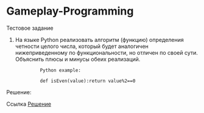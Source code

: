 # Gameplay-Programming
Тестовое задание

1. На языке Python реализовать алгоритм (функцию) определения четности целого числа, который будет аналогичен нижеприведенному по функциональности, но отличен по своей сути. Объяснить плюсы и минусы обеих реализаций.

                Python example:

                def isEven(value):return value%2==0

Решение:

Ссылка <a href="https://github.com/tsyganno/Gameplay-Programming/blob/master/even_odd_number.py">Решение</a>
